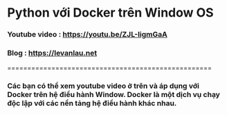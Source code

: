 # Python với Docker trên Window OS

### Youtube video : https://youtu.be/ZJL-IigmGaA
### Blog : https://levanlau.net

===================================================

### Các bạn có thể xem youtube video ở trên và áp dụng với Docker trên hệ điều hành Window. Docker là một dịch vụ chạy độc lập với các nền tảng hệ điều hành khác nhau.
